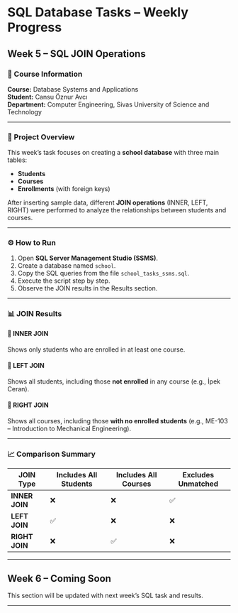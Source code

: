 # SQL Database Tasks – Weekly Progress

## Week 5 – SQL JOIN Operations

### 📘 Course Information
**Course:** Database Systems and Applications  
**Student:** Cansu Öznur Avcı  
**Department:** Computer Engineering, Sivas University of Science and Technology

---

### 🧩 Project Overview
This week’s task focuses on creating a **school database** with three main tables:
- **Students**
- **Courses**
- **Enrollments** (with foreign keys)

After inserting sample data, different **JOIN operations** (INNER, LEFT, RIGHT) were performed to analyze the relationships between students and courses.

---

### ⚙️ How to Run
1. Open **SQL Server Management Studio (SSMS)**.
2. Create a database named `school`.
3. Copy the SQL queries from the file `school_tasks_ssms.sql`.
4. Execute the script step by step.
5. Observe the JOIN results in the Results section.

---

### 📊 JOIN Results
#### 🔹 INNER JOIN
Shows only students who are enrolled in at least one course.

#### 🔹 LEFT JOIN
Shows all students, including those **not enrolled** in any course (e.g., İpek Ceran).

#### 🔹 RIGHT JOIN
Shows all courses, including those **with no enrolled students** (e.g., ME-103 – Introduction to Mechanical Engineering).


---

### 📈 Comparison Summary
| JOIN Type | Includes All Students | Includes All Courses | Excludes Unmatched |
|------------|------------------------|------------------------|--------------------|
| **INNER JOIN** | ❌ | ❌ | ✅ |
| **LEFT JOIN** | ✅ | ❌ | ❌ |
| **RIGHT JOIN** | ❌ | ✅ | ❌ |

---

## Week 6 – Coming Soon
This section will be updated with next week’s SQL task and results.

---



